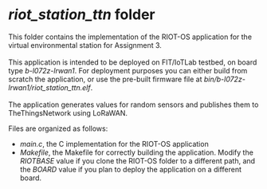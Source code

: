 <h1><em>riot_station_ttn</em> folder</h1>
<p>This folder contains the implementation of the RIOT-OS application for the virtual environmental station for 
Assignment 3. <br/><br/>
This application is intended to be deployed on FIT/IoTLab testbed, on board type <em>b-l072z-lrwan1</em>.
For deployment purposes you can either build from scratch the application, or use the pre-built firmware file at 
<em>bin/b-l072z-lrwan1/riot_station_ttn.elf</em>. <br/><br/>
The application generates values for random sensors and publishes them to TheThingsNetwork using LoRaWAN.</p>

<p>Files are organized as follows:
<ul>
<li><em>main.c</em>, the C implementation for the RIOT-OS application</li>
<li><em>Makefile</em>, the Makefile for correctly building the application. Modify the <em>RIOTBASE</em> value if you 
clone the RIOT-OS folder to a different path, and the <em>BOARD</em> value if you plan to deploy the application on a 
different board.</li>
</ul></p>